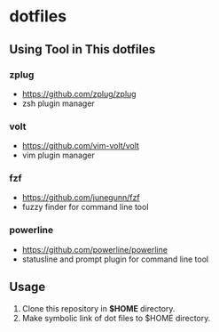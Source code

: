 # dotfiles
## Using Tool in This dotfiles
### zplug
- <https://github.com/zplug/zplug>
- zsh plugin manager

### volt
- <https://github.com/vim-volt/volt>
- vim plugin manager

### fzf
- <https://github.com/junegunn/fzf>
- fuzzy finder for command line tool

### powerline
- <https://github.com/powerline/powerline>
- statusline and prompt plugin for command line tool

## Usage
1. Clone this repository in **$HOME** directory.
2. Make symbolic link of dot files to $HOME directory.
